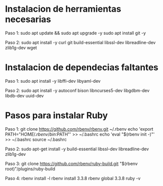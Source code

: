 # Instalacion de herramientas necesarias
Paso 1:
sudo apt update && sudo apt upgrade -y
sudo apt install git -y

Paso 2:
sudo apt install -y curl git build-essential libssl-dev libreadline-dev zlib1g-dev wget

# Instalacion de dependecias faltantes
Paso 1: 
sudo apt install -y libffi-dev libyaml-dev

Paso 2: 
sudo apt install -y autoconf bison libncurses5-dev libgdbm-dev libdb-dev uuid-dev


# Pasos para instalar Ruby
Paso 1:
git clone https://github.com/rbenv/rbenv.git ~/.rbenv
echo 'export PATH="$HOME/.rbenv/bin:$PATH"' >> ~/.bashrc
echo 'eval "$(rbenv init -)"' >> ~/.bashrc
source ~/.bashrc

Paso 2:
sudo apt-get install -y build-essential libssl-dev libreadline-dev zlib1g-dev

Paso 3:
git clone https://github.com/rbenv/ruby-build.git "$(rbenv root)"/plugins/ruby-build

Paso 4:
rbenv install -l
rbenv install 3.3.8
rbenv global 3.3.8
ruby -v


